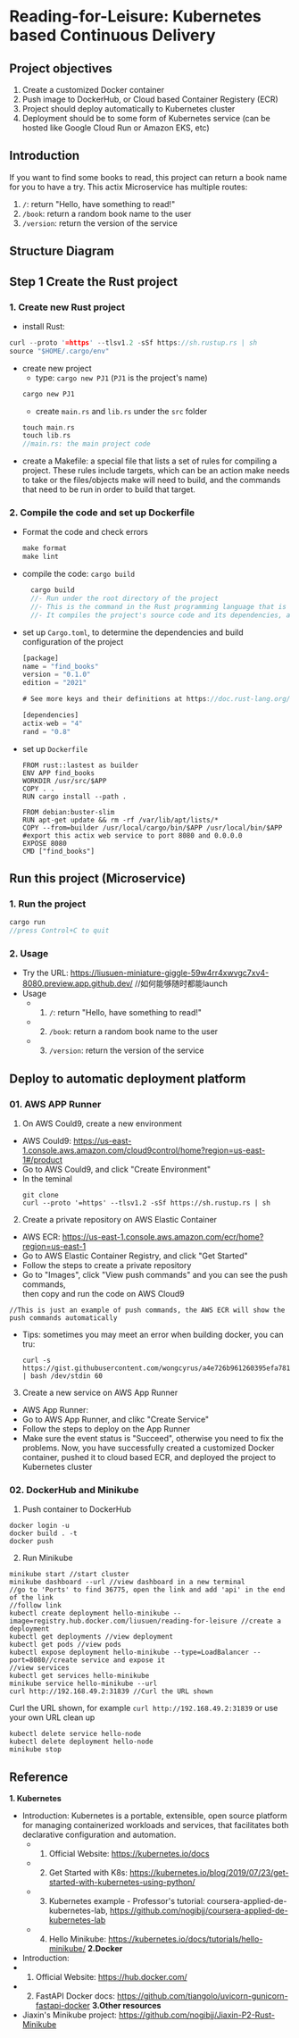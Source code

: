 # Reading-for-Leisure: Kubernetes based Continuous Delivery
## Project objectives
1. Create a customized Docker container
2. Push image to DockerHub, or Cloud based Container Registery (ECR)
3. Project should deploy automatically to Kubernetes cluster
4. Deployment should be to some form of Kubernetes service (can be hosted like Google Cloud Run or Amazon EKS, etc)
## Introduction
If you want to find some books to read, this project can return a book name for you to have a try.
This actix Microservice has multiple routes:
1. `/`: return "Hello, have something to read!"
2. `/book`: return a random book name to the user
3. `/version`: return the version of the service
## Structure Diagram
## Step 1 Create the Rust project
### 1. Create new Rust project
- install Rust:
```Rust
curl --proto '=https' --tlsv1.2 -sSf https://sh.rustup.rs | sh
source "$HOME/.cargo/env"
```
- create new project
  - type: `cargo new PJ1` (`PJ1` is the project's name)
  ```Rust
  cargo new PJ1
  ```
  - create `main.rs` and `lib.rs` under the `src` folder
  ```Rust
  touch main.rs
  touch lib.rs
  //main.rs: the main project code
  ```
- create a Makefile: a special file that lists a set of rules for compiling a project. These rules include targets, which can be an action make needs to take or the files/objects make will need to build, and the commands that need to be run in order to build that target.
### 2. Compile the code and set up Dockerfile
- Format the code and check errors
  ```Rust
  make format
  make lint
  ```
- compile the code: `cargo build`
  ```Rust
    cargo build
    //- Run under the root directory of the project
    //- This is the command in the Rust programming language that is used to compile a Rust project. 
    //- It compiles the project's source code and its dependencies, and produces an executable binary file.
  ```
- set up `Cargo.toml`, to determine the dependencies and build configuration of the project
  ```Rust
  [package]
  name = "find_books"
  version = "0.1.0"
  edition = "2021"

  # See more keys and their definitions at https://doc.rust-lang.org/cargo/reference/manifest.html

  [dependencies]
  actix-web = "4"
  rand = "0.8"
  ```
- set up `Dockerfile`
  ```
  FROM rust::lastest as builder
  ENV APP find_books
  WORKDIR /usr/src/$APP
  COPY . .
  RUN cargo install --path .
  
  FROM debian:buster-slim
  RUN apt-get update && rm -rf /var/lib/apt/lists/*
  COPY --from=builder /usr/local/cargo/bin/$APP /usr/local/bin/$APP
  #export this actix web service to port 8080 and 0.0.0.0
  EXPOSE 8080
  CMD ["find_books"]
  ```

## Run this project (Microservice)
### 1. Run the project
  ```Rust
  cargo run
  //press Control+C to quit
  ```
### 2. Usage
- Try the URL: https://liusuen-miniature-giggle-59w4rr4xwvgc7xv4-8080.preview.app.github.dev/
//如何能够随时都能launch
- Usage
  - 1. `/`: return "Hello, have something to read!"
  - 2. `/book`: return a random book name to the user
  - 3. `/version`: return the version of the service
### 
  
## Deploy to automatic deployment platform
### 01. AWS APP Runner
1. On AWS Could9, create a new environment
- AWS Could9: https://us-east-1.console.aws.amazon.com/cloud9control/home?region=us-east-1#/product
- Go to AWS Could9, and click "Create Environment" 
- In the teminal
  ```
  git clone
  curl --proto '=https' --tlsv1.2 -sSf https://sh.rustup.rs | sh
  ```
2. Create a private repository on AWS Elastic Container
- AWS ECR: https://us-east-1.console.aws.amazon.com/ecr/home?region=us-east-1
- Go to AWS Elastic Container Registry, and click "Get Started"
- Follow the steps to create a private repository
- Go to "Images", click "View push commands" and you can see the push commands,  
then copy and run the code on AWS Cloud9
```
//This is just an example of push commands, the AWS ECR will show the push commands automatically

```
- Tips: sometimes you may meet an error when building docker, you can tru:
  ```
  curl -s https://gist.githubusercontent.com/wongcyrus/a4e726b961260395efa7811cab0b4516/raw/6a045f51acb2338bb2149024a28621db2abfcaab/resize.sh | bash /dev/stdin 60
  ```
3. Create a new service on AWS App Runner
- AWS App Runner: 
- Go to AWS App Runner, and clikc "Create Service"
- Follow the steps to deploy on the App Runner
- Make sure the event status is "Succeed", otherwise you need to fix the problems.
Now, you have successfully created a customized Docker container, pushed it to cloud based ECR, and deployed the project to Kubernetes cluster   
### 02. DockerHub and Minikube
1. Push container to DockerHub
  ```
  docker login -u
  docker build . -t 
  docker push 
  ```
2. Run Minikube
  ```
  minikube start //start cluster
  minikube dashboard --url //view dashboard in a new terminal
  //go to 'Ports' to find 36775, open the link and add 'api' in the end of the link
  //follow link
  kubectl create deployment hello-minikube --image=registry.hub.docker.com/liusuen/reading-for-leisure //create a deployment
  kubectl get deployments //view deployment
  kubectl get pods //view pods
  kubectl expose deployment hello-minikube --type=LoadBalancer --port=8080//create service and expose it
  //view services
  kubectl get services hello-minikube
  minikube service hello-minikube --url
  curl http://192.168.49.2:31839 //Curl the URL shown
  ```
  Curl the URL shown, for example `curl http://192.168.49.2:31839` or use your own URL
  clean up
  ```
  kubectl delete service hello-node
  kubectl delete deployment hello-node
  minikube stop
  ```
## Reference
**1. Kubernetes**
- Introduction: Kubernetes is a portable, extensible, open source platform for managing containerized workloads and services, that facilitates both declarative configuration and automation.
  - 1. Official Website: https://kubernetes.io/docs
  - 2. Get Started with K8s: https://kubernetes.io/blog/2019/07/23/get-started-with-kubernetes-using-python/
  - 3. Kubernetes example - Professor's tutorial: coursera-applied-de-kubernetes-lab, https://github.com/nogibjj/coursera-applied-de-kubernetes-lab
  - 4. Hello Minikube: https://kubernetes.io/docs/tutorials/hello-minikube/
**2.Docker**
- Introduction:
- 1. Official Website: https://hub.docker.com/
- 2. FastAPI Docker docs: https://github.com/tiangolo/uvicorn-gunicorn-fastapi-docker
**3.Other resources**
- Jiaxin's Minikube project: https://github.com/nogibjj/Jiaxin-P2-Rust-Minikube
